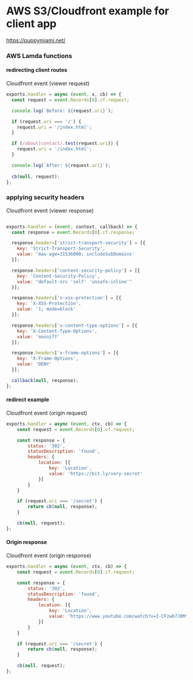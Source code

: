 # AWS S3/Cloudfront example for client app

https://puppymiami.net/

### AWS Lamda functions

#### redirecting client routes

Cloudfront event (viewer request)

```js
exports.handler = async (event, x, cb) => {
  const request = event.Records[0].cf.request;

  console.log(`Before: ${request.uri}`);

  if (request.uri === '/') {
    request.uri = '/index.html';
  }

  if (/about|contact/.test(request.uri)) {
    request.uri = '/index.html';
  }

  console.log(`After: ${request.uri}`);
  
  cb(null, request);
};
```

### applying security headers

Cloudfront event (viewer response)

```js

exports.handler = (event, context, callback) => {
  const response = event.Records[0].cf.response;

  response.headers['strict-transport-security'] = [{
    key: 'Strict-Transport-Security',
    value: 'max-age=31536000; includeSubDomains'
  }];

  response.headers['content-security-policy'] = [{
    key: 'Content-Security-Policy',
    value: "default-src 'self' 'unsafe-inline'"
  }];

  response.headers['x-xss-protection'] = [{
    key: 'X-XSS-Protection',
    value: '1; mode=block'
  }];

  response.headers['x-content-type-options'] = [{
    key: 'X-Content-Type-Options',
    value: 'nosniff'
  }];

  response.headers['x-frame-options'] = [{
    key: 'X-Frame-Options',
    value: 'DENY'
  }];

  callback(null, response);
};
```

#### redirect example

Cloudfront event (origin request)

```js
exports.handler = async (event, ctx, cb) => {
    const request = event.Records[0].cf.request;

    const response = {
        status: '302',
        statusDescription: 'found',
        headers: {
            location: [{
                key: 'Location',
                value: 'https://bit.ly/very-secret'
            }]
        }
    }

    if (request.uri === '/secret') {
        return cb(null, response);
    }

    cb(null, request);
};
```


#### Origin response

Cloudfront event (origin response)

```js
exports.handler = async (event, ctx, cb) => {
    const request = event.Records[0].cf.request;

    const response = {
        status: '302',
        statusDescription: 'found',
        headers: {
            location: [{
                key: 'Location',
                value: 'https://www.youtube.com/watch?v=I-CFzwb7J0M'
            }]
        }
    }

    if (request.uri === '/secret') {
        return cb(null, response);
    }

    cb(null, request);
};
```

